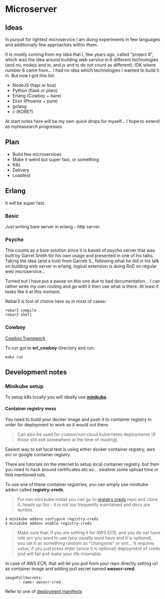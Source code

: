 # Microserver

## Ideas

In pursuit for lightest microservice I am doing experiments in few languages and additionally few approaches within them.

It is mostly coming from my idea that I, few years ago, called "project 6", which was the idea around building web service in 6 different technologies (and no, nodejs and io, and js and ts do not count as different). IDK where number 6 came from... I had no idea which technologies I wanted to build it in. But now I got this list:

* NodeJS (hapi or koa)
* Python (flask or plain)
* Erlang (Cowboy + bare)
* Elixir (Phoenix + pure)
* golang
* c (KORE?)

At start notes here will be my own quick drops for myself... I hope to extend as myreasearch progresses

## Plan

* Build few microservices
* Make it weird but super fast, or something
* K8s
* Delivery
* Loadtest

## Erlang

It will be super fast.



### Basic

Just writing bare server in erlang - http server.

### Psycho

This counts as a bare solution since it is based of psycho server that was built by Garret Smith for his own usage and presented in one of his talks. Taking the idea (and a tool) from Garrett S., following what he did in his talk on building web server in erlang, logical extension is doing RnD on regular web microservice... 

Turned out I have put a pause on this one due to bad documentation... I can rather write my own routing and go with it then use what is there. At least it looks like it at this moment.

Rebar3 is tool of choice here so in most of cases:

```
rebar3 compile
rebar3 shell
```


### Cowboy

[Cowboy framework](https://github.com/ninenines/cowboy)

To run got to **erl_cowboy** directory and run:

```
make run
```

## Development notes

### Minikube setup

To setup k8s locally you will ideally use [**minikube**](https://kubernetes.io/docs/setup/minikube/).

#### Container registry mess

You need to build your docker image and push it to container registry in order for deployment to work as it would out there.

> Can also be used for custom/non cloud kubernetes deployments (if those still exit somewhere at the time of reading)

Easiest way to set local test is using either docker container registry, aws ecr or google container registry. 

There are tutorials on the internet to setup local container registry, but then you need to hack around certificates etc so... swallow some upload time or find mentioned tuts.

To use one of these container registries, you can simply use minikube addon called **registry-creds**. 

> For non mini kube install you can go to [registry creds]() repo and clone it, heads up tho - it is not too frequently maintained and docs are terrible.

```
$ minikube addons configure registry-creds
$ minikube addons enable registry-creds
```

> Make sure that, if you are setting it for AWS ECR, and you do not have role arn you want to use (you usually wont have and it is optional), you set it as something random as "changeme" or smt... It requires value, if you just press enter (since it is optional) deployment of creds pod will fail and make your life miserable.

In case of AWS ECR, that will let you pull from your repo directly setting url as container image and adding pull secret named **awsecr-cred**:     
```
imagePullSecrets:
      - name: awsecr-cred
```

Refer to one of [deployment manifests](erl_cowboy/deployment/erlc_deployment.yaml)